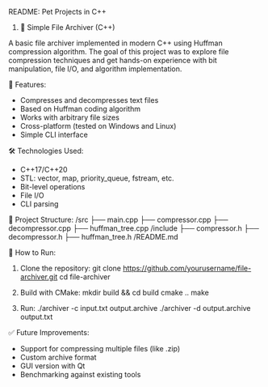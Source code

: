 README: Pet Projects in C++
1. 🔐 Simple File Archiver (C++)

A basic file archiver implemented in modern C++ using Huffman compression algorithm. The goal of this project was to explore file compression techniques and get hands-on experience with bit manipulation, file I/O, and algorithm implementation.

🚀 Features:
- Compresses and decompresses text files
- Based on Huffman coding algorithm
- Works with arbitrary file sizes
- Cross-platform (tested on Windows and Linux)
- Simple CLI interface

🛠 Technologies Used:
- C++17/C++20
- STL: vector, map, priority_queue, fstream, etc.
- Bit-level operations
- File I/O
- CLI parsing

📁 Project Structure:
/src
├── main.cpp
├── compressor.cpp
├── decompressor.cpp
├── huffman_tree.cpp
/include
├── compressor.h
├── decompressor.h
├── huffman_tree.h
/README.md

📌 How to Run:
1. Clone the repository:
   git clone https://github.com/yourusername/file-archiver.git
   cd file-archiver

2. Build with CMake:
   mkdir build && cd build
   cmake ..
   make

3. Run:
   ./archiver -c input.txt output.archive
   ./archiver -d output.archive output.txt

✅ Future Improvements:
- Support for compressing multiple files (like .zip)
- Custom archive format
- GUI version with Qt
- Benchmarking against existing tools

